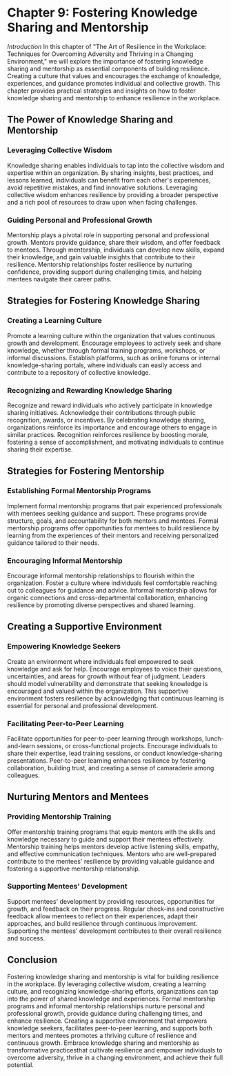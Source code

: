 Chapter 9: Fostering Knowledge Sharing and Mentorship
=====================================================

*Introduction* In this chapter of "The Art of Resilience in the Workplace: Techniques for Overcoming Adversity and Thriving in a Changing Environment," we will explore the importance of fostering knowledge sharing and mentorship as essential components of building resilience. Creating a culture that values and encourages the exchange of knowledge, experiences, and guidance promotes individual and collective growth. This chapter provides practical strategies and insights on how to foster knowledge sharing and mentorship to enhance resilience in the workplace.

The Power of Knowledge Sharing and Mentorship
---------------------------------------------

### Leveraging Collective Wisdom

Knowledge sharing enables individuals to tap into the collective wisdom and expertise within an organization. By sharing insights, best practices, and lessons learned, individuals can benefit from each other's experiences, avoid repetitive mistakes, and find innovative solutions. Leveraging collective wisdom enhances resilience by providing a broader perspective and a rich pool of resources to draw upon when facing challenges.

### Guiding Personal and Professional Growth

Mentorship plays a pivotal role in supporting personal and professional growth. Mentors provide guidance, share their wisdom, and offer feedback to mentees. Through mentorship, individuals can develop new skills, expand their knowledge, and gain valuable insights that contribute to their resilience. Mentorship relationships foster resilience by nurturing confidence, providing support during challenging times, and helping mentees navigate their career paths.

Strategies for Fostering Knowledge Sharing
------------------------------------------

### Creating a Learning Culture

Promote a learning culture within the organization that values continuous growth and development. Encourage employees to actively seek and share knowledge, whether through formal training programs, workshops, or informal discussions. Establish platforms, such as online forums or internal knowledge-sharing portals, where individuals can easily access and contribute to a repository of collective knowledge.

### Recognizing and Rewarding Knowledge Sharing

Recognize and reward individuals who actively participate in knowledge sharing initiatives. Acknowledge their contributions through public recognition, awards, or incentives. By celebrating knowledge sharing, organizations reinforce its importance and encourage others to engage in similar practices. Recognition reinforces resilience by boosting morale, fostering a sense of accomplishment, and motivating individuals to continue sharing their expertise.

Strategies for Fostering Mentorship
-----------------------------------

### Establishing Formal Mentorship Programs

Implement formal mentorship programs that pair experienced professionals with mentees seeking guidance and support. These programs provide structure, goals, and accountability for both mentors and mentees. Formal mentorship programs offer opportunities for mentees to build resilience by learning from the experiences of their mentors and receiving personalized guidance tailored to their needs.

### Encouraging Informal Mentorship

Encourage informal mentorship relationships to flourish within the organization. Foster a culture where individuals feel comfortable reaching out to colleagues for guidance and advice. Informal mentorship allows for organic connections and cross-departmental collaboration, enhancing resilience by promoting diverse perspectives and shared learning.

Creating a Supportive Environment
---------------------------------

### Empowering Knowledge Seekers

Create an environment where individuals feel empowered to seek knowledge and ask for help. Encourage employees to voice their questions, uncertainties, and areas for growth without fear of judgment. Leaders should model vulnerability and demonstrate that seeking knowledge is encouraged and valued within the organization. This supportive environment fosters resilience by acknowledging that continuous learning is essential for personal and professional development.

### Facilitating Peer-to-Peer Learning

Facilitate opportunities for peer-to-peer learning through workshops, lunch-and-learn sessions, or cross-functional projects. Encourage individuals to share their expertise, lead training sessions, or conduct knowledge-sharing presentations. Peer-to-peer learning enhances resilience by fostering collaboration, building trust, and creating a sense of camaraderie among colleagues.

Nurturing Mentors and Mentees
-----------------------------

### Providing Mentorship Training

Offer mentorship training programs that equip mentors with the skills and knowledge necessary to guide and support their mentees effectively. Mentorship training helps mentors develop active listening skills, empathy, and effective communication techniques. Mentors who are well-prepared contribute to the mentees' resilience by providing valuable guidance and fostering a supportive mentorship relationship.

### Supporting Mentees' Development

Support mentees' development by providing resources, opportunities for growth, and feedback on their progress. Regular check-ins and constructive feedback allow mentees to reflect on their experiences, adapt their approaches, and build resilience through continuous improvement. Supporting the mentees' development contributes to their overall resilience and success.

Conclusion
----------

Fostering knowledge sharing and mentorship is vital for building resilience in the workplace. By leveraging collective wisdom, creating a learning culture, and recognizing knowledge-sharing efforts, organizations can tap into the power of shared knowledge and experiences. Formal mentorship programs and informal mentorship relationships nurture personal and professional growth, provide guidance during challenging times, and enhance resilience. Creating a supportive environment that empowers knowledge seekers, facilitates peer-to-peer learning, and supports both mentors and mentees promotes a thriving culture of resilience and continuous growth. Embrace knowledge sharing and mentorship as transformative practicesthat cultivate resilience and empower individuals to overcome adversity, thrive in a changing environment, and achieve their full potential.
